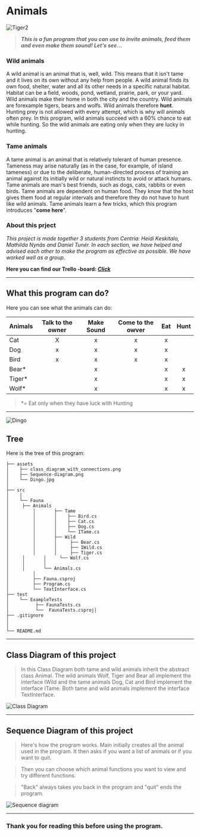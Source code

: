 # Animals

![Tiger2](https://upload.wikimedia.org/wikipedia/commons/0/06/Makari_the_Tiger.jpg)

>_**This is a fun program that you can use to invite animals, feed them and even make them sound!  Let's see...**_

### Wild animals
A wild animal is an animal that is, well, wild. This means that it isn't tame and it lives on its own without any help from people. A wild animal finds its own food, shelter, water and all its other needs in a specific natural habitat. Habitat can be a field, woods, pond, wetland, prairie, park, or your yard. Wild animals make their home in both the city and the country. Wild animals are forexample tigers, bears and wolfs.
Wild animals therefore **hunt**. Hunting prey is not allowed with every attempt, which is why will animals often prey. In this program, wild animals succeed with a 60% chance to eat while hunting. So the wild animals are eating only when they are lucky in hunting.

### Tame animals
A tame animal is an animal that is relatively tolerant of human presence. Tameness may arise naturally (as in the case, for example, of island tameness) or due to the deliberate, human-directed process of training an animal against its initially wild or natural instincts to avoid or attack humans. Tame animals are man's best friends, such as dogs, cats, rabbits or even birds. Tame animals are dependent on human food. They know that the host gives them food at regular intervals and therefore they do not have to hunt like wild animals. Tame animals learn a few tricks, which this program introduces "**come here**".

### About this prject
_This project is made together 3 students from Centria: Heidi Keskitalo, Mathilda Nynäs and Daniel Tunér. In each section, we have helped and advised each other to make the program as effective as possible. We have worked well as a group._

**Here you can find our Trello -board:
[*Click*](https://trello.com/b/7vo5ac4i/team-fashionablylate)**


___
## What this program can do?

Here you can see what the animals can do:

|**Animals**|**Talk to the owner**|**Make Sound**|**Come to the owver**|**Eat**|**Hunt**|
| ----------|:-------------------:|:------------:|:-------------------:|:-----:|:------:|
|  Cat      |   X                 |    x         |       x             |  x    |        |
|  Dog      |   x                 |    x         |       x             |  x    |        |
|  Bird     |  x                  |  x           |  x                  |  x    |        |
|  Bear*     |                     |  x           |                     |   x   |       x|
| Tiger*     |                     |  x           |                     |    x  |       x|
| Wolf*      |                     |  x           |                     |     x |       x|


>*= Eat only when they have luck with Hunting
___

![Dingo](https://github.com/FashionablyLateSOFTK/Csharp-exercise/blob/master/assets/Dingo.jpg)

## Tree

Here is the tree of this program:

```
├── assets
│    ├── class_diagram_with_connections.png
│    ├── Sequence-diagram.png
│    └── Dingo.jpg
│
├── src
│    │
│    └── Fauna    
│	  ├── Animals
│         │       ├── Tame
│         │       │    ├── Bird.cs
│         │       │    ├── Cat.cs
│         │       │    ├── Dog.cs
│         │       │    └── ITame.cs
│         │       ├── Wild
│         │       │     ├── Bear.cs
│         │       │     ├── IWild.cs
│         │       │     ├── Tiger.cs
│	  │       │     └── Wolf.cs
│	  │       │ 
│	  │       └── Animals.cs 
│         │            
│         ├── Fauna.csproj
│         ├── Program.cs
│         └── TextInterface.cs
├── test
│    └── ExampleTests
│          ├── FaunaTests.cs
│          └──  FaunaTests.csproj│    
├── .gitignore         
│
│
└── README.md
```
____

## Class Diagram of this project

>In this Class Diagram both tame and wild animals inherit the abstract class Animal. The wild animals Wolf, Tiger and Bear all implement the interface IWild and the tame animals Dog, Cat and Bird implement the interface ITame. Both tame and wild animals implement the interface TextInterface.

![Class Diagram](https://raw.githubusercontent.com/FashionablyLateSOFTK/Csharp-exercise/master/assets/Class%20diagram%20with%20connections.png)

___
## Sequence Diagram of this project

>Here's how the program works. Main initially creates all the animal used in the program. It then asks if you want a list of animals or if you want to quit. 

>Then you can choose which animal functions you want to view and try different functions. 

>"Back" always takes you back in the program and "quit" ends the program.

![Sequence diagram](https://github.com/FashionablyLateSOFTK/Csharp-exercise/blob/master/assets/Sequence-diagram.png)

___

### Thank you for reading this before using the program.
